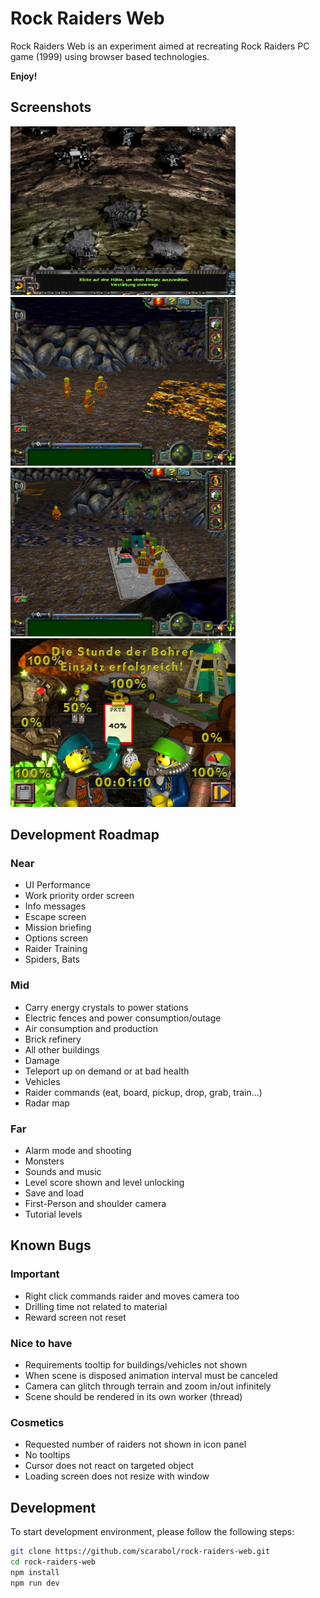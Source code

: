 # Rock Raiders Web
Rock Raiders Web is an experiment aimed at recreating Rock Raiders PC game (1999) using browser based technologies.

**Enjoy!**

## Screenshots
<a href="https://github.com/Scarabol/rock-raiders-web/blob/test/screenshots/2021-04-02%2001.png?raw=true">
<img src="https://github.com/Scarabol/rock-raiders-web/blob/test/screenshots/2021-04-02%2001.png?raw=true" width="360" alt="Screenshot">
</a>
<a href="https://github.com/Scarabol/rock-raiders-web/blob/test/screenshots/2021-04-02%2002.png?raw=true">
<img src="https://github.com/Scarabol/rock-raiders-web/blob/test/screenshots/2021-04-02%2002.png?raw=true" width="360" alt="Screenshot">
</a>

<a href="https://github.com/Scarabol/rock-raiders-web/blob/test/screenshots/2021-04-02%2003.png?raw=true">
<img src="https://github.com/Scarabol/rock-raiders-web/blob/test/screenshots/2021-04-02%2003.png?raw=true" width="360" alt="Screenshot">
</a>
<a href="https://github.com/Scarabol/rock-raiders-web/blob/test/screenshots/2021-04-02%2004.png?raw=true">
<img src="https://github.com/Scarabol/rock-raiders-web/blob/test/screenshots/2021-04-02%2004.png?raw=true" width="360" alt="Screenshot">
</a>

## Development Roadmap

### Near
- UI Performance
- Work priority order screen
- Info messages
- Escape screen
- Mission briefing
- Options screen
- Raider Training
- Spiders, Bats

### Mid
- Carry energy crystals to power stations
- Electric fences and power consumption/outage
- Air consumption and production
- Brick refinery
- All other buildings
- Damage
- Teleport up on demand or at bad health
- Vehicles
- Raider commands (eat, board, pickup, drop, grab, train...)
- Radar map

### Far
- Alarm mode and shooting
- Monsters
- Sounds and music
- Level score shown and level unlocking
- Save and load
- First-Person and shoulder camera
- Tutorial levels

## Known Bugs

### Important
- Right click commands raider and moves camera too
- Drilling time not related to material
- Reward screen not reset

### Nice to have
- Requirements tooltip for buildings/vehicles not shown
- When scene is disposed animation interval must be canceled
- Camera can glitch through terrain and zoom in/out infinitely
- Scene should be rendered in its own worker (thread)

### Cosmetics
- Requested number of raiders not shown in icon panel
- No tooltips
- Cursor does not react on targeted object
- Loading screen does not resize with window

## Development
To start development environment, please follow the following steps:

```bash
git clone https://github.com/scarabol/rock-raiders-web.git
cd rock-raiders-web
npm install
npm run dev
```
